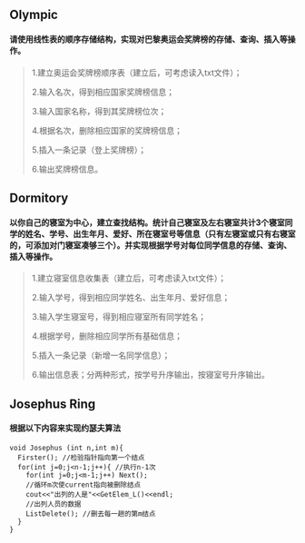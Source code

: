 ## Olympic
#### 请使用线性表的顺序存储结构，实现对巴黎奥运会奖牌榜的存储、查询、插入等操作。
> 1.建立奥运会奖牌榜顺序表（建立后，可考虑读入txt文件）；
> 
> 2.输入名次，得到相应国家奖牌榜信息；
> 
> 3.输入国家名称，得到其奖牌榜位次；
> 
> 4.根据名次，删除相应国家的奖牌榜信息；
> 
> 5.插入一条记录（登上奖牌榜）；
> 
> 6.输出奖牌榜信息。

## Dormitory
#### 以你自己的寝室为中心，建立查找结构。统计自己寝室及左右寝室共计3个寝室同学的姓名、学号、出生年月、爱好、所在寝室号等信息（只有左寝室或只有右寝室的，可添加对门寝室凑够三个）。并实现根据学号对每位同学信息的存储、查询、插入等操作。
> 1.建立寝室信息收集表（建立后，可考虑读入txt文件）；
> 
> 2.输入学号，得到相应同学姓名、出生年月、爱好信息；
> 
> 3.输入学生寝室号，得到相应寝室所有同学姓名；
> 
> 4.根据学号，删除相应同学所有基础信息；
> 
> 5.插入一条记录（新增一名同学信息）；
> 
> 6.输出信息表；分两种形式，按学号升序输出，按寝室号升序输出。

## Josephus Ring
#### 根据以下内容来实现约瑟夫算法
    void Josephus (int n,int m){
      Firster(); //检验指针指向第一个结点
      for(int j=0;j<n-1;j++){ //执行n-1次
        for(int j=0;j<m-1;j++) Next();
        //循环m次使current指向被删除结点
        cout<<"出列的人是"<<GetElem_L()<<endl;
        //出列人员的数据
        ListDelete(); //删去每一趟的第m结点
      }
    }
